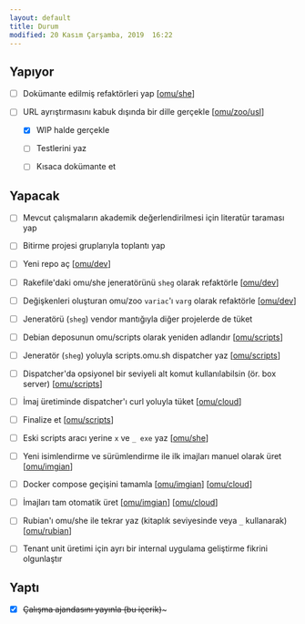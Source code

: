 ```yaml
---
layout: default
title: Durum
modified: 20 Kasım Çarşamba, 2019  16:22
---
```


Yapıyor
-------

- [ ] Dokümante edilmiş refaktörleri yap [[omu/she]]

- [ ] URL ayrıştırmasını kabuk dışında bir dille gerçekle [[omu/zoo/usl]]

  + [X] WIP halde gerçekle

  + [ ] Testlerini yaz

  + [ ] Kısaca dokümante et

Yapacak
-------

- [ ] Mevcut çalışmaların akademik değerlendirilmesi için literatür taraması yap

- [ ] Bitirme projesi gruplarıyla toplantı yap

- [ ] Yeni repo aç [[omu/dev]]

- [ ] Rakefile'daki omu/she jeneratörünü `sheg` olarak refaktörle [[omu/dev]]

- [ ] Değişkenleri oluşturan omu/zoo `variac`'ı `varg` olarak refaktörle [[omu/dev]]

- [ ] Jeneratörü (`sheg`) vendor mantığıyla diğer projelerde de tüket

- [ ] Debian deposunun omu/scripts olarak yeniden adlandır [[omu/scripts]]

- [ ] Jeneratör (`sheg`) yoluyla scripts.omu.sh dispatcher yaz [[omu/scripts]]

- [ ] Dispatcher'da opsiyonel bir seviyeli alt komut kullanılabilsin (ör. box server) [[omu/scripts]]

- [ ] İmaj üretiminde dispatcher'ı curl yoluyla tüket [[omu/cloud]]

- [ ] Finalize et [[omu/scripts]]

- [ ] Eski scripts aracı yerine `x` ve `_ exe` yaz [[omu/she]]

- [ ] Yeni isimlendirme ve sürümlendirme ile ilk imajları manuel olarak üret [[omu/imgian]]

- [ ] Docker compose geçişini tamamla [[omu/imgian]] [[omu/cloud]]

- [ ] İmajları tam otomatik üret [[omu/imgian]] [[omu/cloud]]

- [ ] Rubian'ı omu/she ile tekrar yaz (kitaplık seviyesinde veya `_` kullanarak) [[omu/rubian]]

- [ ] Tenant unit üretimi için ayrı bir internal uygulama geliştirme fikrini olgunlaştır

Yaptı
-------

- [X] ~~Çalışma ajandasını yayınla (bu içerik)~~~

[omu/cloud]:   https://github.com/omu/cloud
[omu/dev]:     https://github.com/omu/dev
[omu/imgian]:  https://github.com/omu/imgian
[omu/rubian]:  https://github.com/omu/imgian
[omu/scripts]: https://github.com/omu/scripts
[omu/she]:     https://github.com/omu/she
[omu/zoo/usl]: https://github.com/omu/zoo/usl
